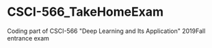 # CSCI-566_TakeHomeExam
Coding part of CSCI-566 "Deep Learning and Its Application" 2019Fall entrance exam
